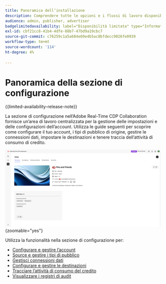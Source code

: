 ```yaml
---
title: Panoramica dell’installazione
description: Comprendere tutte le opzioni e i flussi di lavoro disponibili nella sezione di configurazione di Adobe Real-Time CDP Collaboration
audience: admin, publisher, advertiser
badgelimitedavailability: label="Disponibilità limitata" type="Informative" url="https://helpx.adobe.com/it/legal/product-descriptions/real-time-customer-data-platform-collaboration.html newtab=true"
exl-id: cbf21cc8-41b4-4dfe-88b7-47bd9a19cbc7
source-git-commit: c76259c1a5a684e69e4b5ac8bfdecc9026fe0939
workflow-type: tm+mt
source-wordcount: '114'
ht-degree: 4%

---
```


# Panoramica della sezione di configurazione

{{limited-availability-release-note}}

La sezione di configurazione nell’Adobe Real-Time CDP Collaboration fornisce un’area di lavoro centralizzata per la gestione delle impostazioni e delle configurazioni dell’account. Utilizza le guide seguenti per scoprire come configurare il tuo account, i tipi di pubblico di origine, gestire le connessioni dati, impostare le destinazioni e tenere traccia dell’attività di consumo di credito.

![Area di lavoro di configurazione di un account, con una panoramica delle impostazioni correnti.](/help/assets/setup/overview.png){zoomable="yes"}

Utilizza la funzionalità nella sezione di configurazione per:

* [Configurare e gestire l’account](/help/guide/setup/onboard-account.md)
* [Source e gestire i tipi di pubblico](/help/guide/setup/onboard-audiences.md)
* [Gestisci connessioni dati](/help/guide/setup/manage-data-connection.md)
* [Configurare e gestire le destinazioni](/help/guide/setup/manage-destinations.md)
* [Tracciare l’attività di consumo del credito](/help/guide/setup/my-activity.md)
* [Visualizzare i registri di audit](/help/guide/setup/audit-logs.md)
